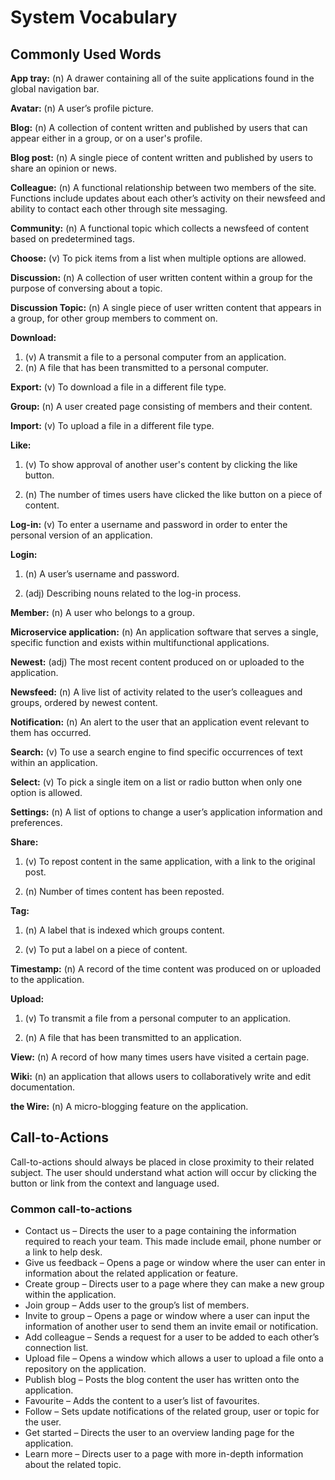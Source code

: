 # System Vocabulary

## Commonly Used Words
**App tray:** (n) A drawer containing all of the suite applications found in the global navigation bar.

**Avatar:** (n) A user’s profile picture.

**Blog:** (n) A collection of content written and published by users that can appear either in a group, or on a user's profile.

**Blog post:** (n) A single piece of content written and published by users to share an opinion or news.

**Colleague:** (n) A functional relationship between two members of the site. Functions include updates about each other’s activity on their newsfeed and ability to contact each other through site messaging.

**Community:** (n) A functional topic which collects a newsfeed of content based on predetermined tags.

**Choose:** (v) To pick items from a list when multiple options are allowed. 

**Discussion:** (n) A collection of user written content within a group for the purpose of conversing about a topic.

**Discussion Topic:** (n) A single piece of user written content that appears in a group, for other group members to comment on. 

**Download:** 

1.  (v) A transmit a file to a personal computer from an application.
2.  (n) A file that has been transmitted to a personal computer.

**Export:** (v) To download a file in a different file type.

**Group:** (n) A user created page consisting of members and their content.

**Import:** (v) To upload a file in a different file type.

**Like:** 

1.  (v) To show approval of another user's content by clicking the like button.

2.  (n) The number of times users have clicked the like button on a piece of content.

**Log-in:** (v) To enter a username and password in order to enter the personal version of an application.

**Login:** 

1.	(n) A user’s username and password.

2.	(adj) Describing nouns related to the log-in process.

**Member:** (n) A user who belongs to a group.

**Microservice application:** (n) An application software that serves a single, specific function and exists within multifunctional applications.

**Newest:** (adj) The most recent content produced on or uploaded to the application.

**Newsfeed:** (n) A live list of activity related to the user’s colleagues and groups, ordered by newest content.

**Notification:** (n) An alert to the user that an application event relevant to them has occurred.

**Search:** (v) To use a search engine to find specific occurrences of text within an application.

**Select:** (v) To pick a single item on a list or radio button when only one option is allowed.

**Settings:** (n) A list of options to change a user’s application information and preferences.

**Share:**

1.  (v) To repost content in the same application, with a link to the original post.

2.  (n) Number of times content has been reposted.

**Tag:** 

1.  (n) A label that is indexed which groups content.

2.  (v) To put a label on a piece of content.

**Timestamp:** (n) A record of the time content was produced on or uploaded to the application.

**Upload:** 

1.  (v) To transmit a file from a personal computer to an application.

2.  (n) A file that has been transmitted to an application.

**View:** (n) A record of how many times users have visited a certain page.

**Wiki:** (n) an application that allows users to collaboratively write and edit documentation.

**the Wire:** (n) A micro-blogging feature on the application.

## Call-to-Actions

Call-to-actions should always be placed in close proximity to their related subject. The user should understand what action will occur 
by clicking the button or link from the context and language used.

### Common call-to-actions

* Contact us – Directs the user to a page containing the information required to reach your team. This made include email, phone number or a link to help desk.
* Give us feedback – Opens a page or window where the user can enter in information about the related application or feature.
* Create group – Directs user to a page where they can make a new group within the application.
* Join group – Adds user to the group’s list of members.
* Invite to group – Opens a page or window where a user can input the information of another user to send them an invite email or notification.
* Add colleague – Sends a request for a user to be added to each other’s connection list.
* Upload file – Opens a window which allows a user to upload a file onto a repository on the application.
* Publish blog – Posts the blog content the user has written onto the application.
* Favourite – Adds the content to a user’s list of favourites.
* Follow – Sets update notifications of the related group, user or topic for the user.
* Get started – Directs the user to an overview landing page for the application. 
* Learn more – Directs user to a page with more in-depth information about the related topic.


